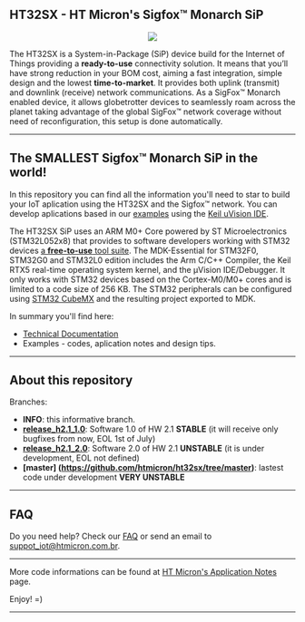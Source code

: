 ## HT32SX - HT Micron's Sigfox™ Monarch SiP

<div align="center">
  <img src="https://encrypted-tbn0.gstatic.com/images?q=tbn:ANd9GcSesenrhZDRBpVRdUHpQ5ouT6wUTu0t0zaYtSI5GZqXJjGc2tor4Q&s">
</div>

The HT32SX is a System-in-Package (SiP) device build for the Internet of Things providing a **ready-to-use** connectivity solution.
It means that you’ll have strong reduction in your BOM cost, aiming a fast integration, simple design and the lowest **time-to-market**. It provides both uplink (transmit) and downlink (receive) network communications. As a SigFox™ Monarch enabled device, it allows globetrotter devices to seamlessly roam across the planet taking advantage of the global SigFox™ network coverage without need of reconfiguration, this setup is done automatically.

<hr>

## The SMALLEST Sigfox™ Monarch SiP in the world!

In this repository you can find all the information you'll need to star to build your IoT aplication using the HT32SX and the Sigfox™ network. You can develop aplications based in our [examples](/firmware_applications) using the [Keil uVision IDE](https://www.keil.com/download/product/). 

The HT32SX SiP uses an ARM M0+ Core powered by ST Microelectronics (STM32L052x8) that provides to software developers working with STM32 devices [a **free-to-use** tool suite](https://www2.keil.com/stmicroelectronics-stm32/mdk). The MDK-Essential for STM32F0, STM32G0 and STM32L0 edition includes the Arm C/C++ Compiler, the Keil RTX5 real-time operating system kernel, and the µVision IDE/Debugger. It only works with STM32 devices based on the Cortex-M0/M0+ cores and is limited to a code size of 256 KB. The STM32 peripherals can be configured using [STM32 CubeMX](https://www.st.com/en/development-tools/stm32cubemx.html) and the resulting project exported to MDK.

In summary you'll find here:
*  [Technical Documentation](/docs)
*  Examples - codes, aplication notes and design tips.

<hr>

## About this repository

Branches:

* **INFO**: this informative branch.
* **[release_h2.1_1.0](https://github.com/htmicron/ht32sx/tree/release_h2.1_1.0)**: Software 1.0 of HW 2.1 **STABLE** (it will receive only bugfixes from now, EOL 1st of July)
* **[release_h2.1_2.0](https://github.com/htmicron/ht32sx/tree/release_h2.1_2.0)**: Software 2.0 of HW 2.1 **UNSTABLE** (it is under development, EOL not defined)
* **[master] (https://github.com/htmicron/ht32sx/tree/master)**: lastest code under development **VERY UNSTABLE**


<hr>

## FAQ

Do you need help? Check our [FAQ](https://htmicron.github.io/FAQ/html/index.html) or send an email to suppot_iot@htmicron.com.br. 

<hr>

More code informations can be found at [HT Micron's Application Notes](https://htmicron.github.io/index.html) page.

Enjoy! =)

---
